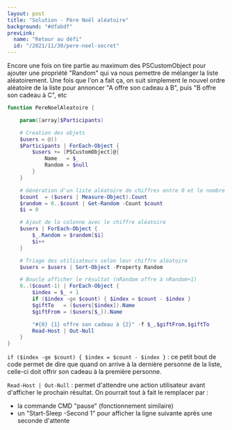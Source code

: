 ```yaml
---
layout: post
title: "Solution - Père Noël aléatoire"
background: "#dfabdf"
prevLink:
  name: "Retour au défi"
  id: "/2021/11/30/pere-noel-secret"
---
```


Encore une fois on tire partie au maximum des PSCustomObject pour ajouter une propriété "Random" qui va nous pemettre de mélanger la liste aléatoirement. Une fois que l'on a fait ça, on suit simplement le nouvel ordre aléatoire de la liste pour annoncer "A offre son cadeau à B", puis "B offre son cadeau à C", etc

```powershell
function PereNoelAleatoire {

    param([array]$Participants)

    # Creation des objets
    $users = @()
    $Participants | ForEach-Object {
        $users += [PSCustomObject]@{
            Name   = $_
            Random = $null
        }
    }

    # Génération d'un liste aléatoire de chiffres entre 0 et le nombre d'utilisateurs
    $count  = ($users | Measure-Object).Count
    $random = 0..$count | Get-Random -Count $count
    $i = 0

    # Ajout de la colonne avec le chiffre aléatoire
    $users | ForEach-Object {
        $_.Random = $random[$i]
        $i++
    }

    # Triage des utilisateurs selon leur chiffre aléatoire
    $users = $users | Sort-Object -Property Random

    # Boucle afficher le résultat (nRandom offre à nRandom+1)
    0..($count-1) | ForEach-Object {
        $index = $_ + 1
        if ($index -ge $count) { $index = $count - $index }
        $giftTo   = ($users[$index]).Name
        $giftFrom = ($users[$_]).Name

        "#{0} {1} offre son cadeau à {2}" -f $_,$giftFrom,$giftTo
        Read-Host | Out-Null
    }
}
```

`if ($index -ge $count) { $index = $count - $index }` : ce petit bout de code permet de dire que quand on arrive à la dernière personne de la liste, celle-ci doit offrir son cadeau à la première personne.

`Read-Host | Out-Null` : permet d'attendre une action utilisateur avant d'afficher le prochain résultat. On pourrait tout à fait le remplacer par :

- la commande CMD "pause" (fonctionnement similaire)
- un "Start-Sleep -Second 1" pour afficher la ligne suivante après une seconde d'attente
